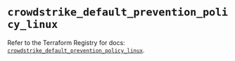 # `crowdstrike_default_prevention_policy_linux`

Refer to the Terraform Registry for docs: [`crowdstrike_default_prevention_policy_linux`](https://registry.terraform.io/providers/crowdstrike/crowdstrike/0.0.39/docs/resources/default_prevention_policy_linux).
